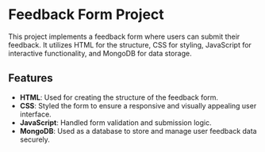 # Feedback Form Project

This project implements a feedback form where users can submit their feedback. It utilizes HTML for the structure, CSS for styling, JavaScript for interactive functionality, and MongoDB for data storage.

## Features

- **HTML**: Used for creating the structure of the feedback form.
- **CSS**: Styled the form to ensure a responsive and visually appealing user interface.
- **JavaScript**: Handled form validation and submission logic.
- **MongoDB**: Used as a database to store and manage user feedback data securely.


